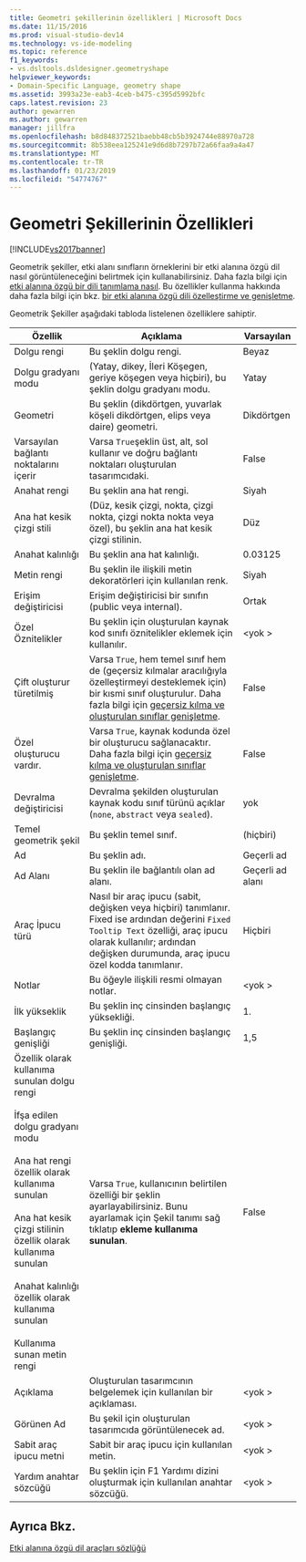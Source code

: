 ```yaml
---
title: Geometri şekillerinin özellikleri | Microsoft Docs
ms.date: 11/15/2016
ms.prod: visual-studio-dev14
ms.technology: vs-ide-modeling
ms.topic: reference
f1_keywords:
- vs.dsltools.dsldesigner.geometryshape
helpviewer_keywords:
- Domain-Specific Language, geometry shape
ms.assetid: 3993a23e-eab3-4ceb-b475-c395d5992bfc
caps.latest.revision: 23
author: gewarren
ms.author: gewarren
manager: jillfra
ms.openlocfilehash: b8d848372521baebb48cb5b3924744e88970a728
ms.sourcegitcommit: 8b538eea125241e9d6d8b7297b72a66faa9a4a47
ms.translationtype: MT
ms.contentlocale: tr-TR
ms.lasthandoff: 01/23/2019
ms.locfileid: "54774767"
---
```

# <a name="properties-of-geometry-shapes"></a>Geometri Şekillerinin Özellikleri
[!INCLUDE[vs2017banner](../includes/vs2017banner.md)]

Geometrik şekiller, etki alanı sınıfların örneklerini bir etki alanına özgü dil nasıl görüntüleneceğini belirtmek için kullanabilirsiniz. Daha fazla bilgi için [etki alanına özgü bir dili tanımlama nasıl](../modeling/how-to-define-a-domain-specific-language.md). Bu özellikler kullanma hakkında daha fazla bilgi için bkz. [bir etki alanına özgü dili özelleştirme ve genişletme](../modeling/customizing-and-extending-a-domain-specific-language.md).  
  
 Geometrik Şekiller aşağıdaki tabloda listelenen özelliklere sahiptir.  
  
|Özellik|Açıklama|Varsayılan|  
|--------------|-----------------|-------------|  
|Dolgu rengi|Bu şeklin dolgu rengi.|Beyaz|  
|Dolgu gradyanı modu|(Yatay, dikey, İleri Köşegen, geriye köşegen veya hiçbiri), bu şeklin dolgu gradyanı modu.|Yatay|  
|Geometri|Bu şeklin (dikdörtgen, yuvarlak köşeli dikdörtgen, elips veya daire) geometri.|Dikdörtgen|  
|Varsayılan bağlantı noktalarını içerir|Varsa `True`şeklin üst, alt, sol kullanır ve doğru bağlantı noktaları oluşturulan tasarımcıdaki.|False|  
|Anahat rengi|Bu şeklin ana hat rengi.|Siyah|  
|Ana hat kesik çizgi stili|(Düz, kesik çizgi, nokta, çizgi nokta, çizgi nokta nokta veya özel), bu şeklin ana hat kesik çizgi stilinin.|Düz|  
|Anahat kalınlığı|Bu şeklin ana hat kalınlığı.|0.03125|  
|Metin rengi|Bu şeklin ile ilişkili metin dekoratörleri için kullanılan renk.|Siyah|  
|Erişim değiştiricisi|Erişim değiştiricisi bir sınıfın (public veya internal).|Ortak|  
|Özel Öznitelikler|Bu şeklin için oluşturulan kaynak kod sınıfı öznitelikler eklemek için kullanılır.|\<yok >|  
|Çift oluşturur türetilmiş|Varsa `True`, hem temel sınıf hem de (geçersiz kılmalar aracılığıyla özelleştirmeyi desteklemek için) bir kısmi sınıf oluşturulur. Daha fazla bilgi için [geçersiz kılma ve oluşturulan sınıflar genişletme](../modeling/overriding-and-extending-the-generated-classes.md).|False|  
|Özel oluşturucu vardır.|Varsa `True`, kaynak kodunda özel bir oluşturucu sağlanacaktır. Daha fazla bilgi için [geçersiz kılma ve oluşturulan sınıflar genişletme](../modeling/overriding-and-extending-the-generated-classes.md).|False|  
|Devralma değiştiricisi|Devralma şekilden oluşturulan kaynak kodu sınıf türünü açıklar (`none`, `abstract` veya `sealed`).|yok|  
|Temel geometrik şekil|Bu şeklin temel sınıf.|(hiçbiri)|  
|Ad|Bu şeklin adı.|Geçerli ad|  
|Ad Alanı|Bu şeklin ile bağlantılı olan ad alanı.|Geçerli ad alanı|  
|Araç İpucu türü|Nasıl bir araç ipucu (sabit, değişken veya hiçbiri) tanımlanır. Fixed ise ardından değerini `Fixed Tooltip Text` özelliği, araç ipucu olarak kullanılır; ardından değişken durumunda, araç ipucu özel kodda tanımlanır.|Hiçbiri|  
|Notlar|Bu öğeyle ilişkili resmi olmayan notlar.|\<yok >|  
|İlk yükseklik|Bu şeklin inç cinsinden başlangıç yüksekliği.|1.|  
|Başlangıç genişliği|Bu şeklin inç cinsinden başlangıç genişliği.|1,5|  
|Özellik olarak kullanıma sunulan dolgu rengi<br /><br /> İfşa edilen dolgu gradyanı modu<br /><br /> Ana hat rengi özellik olarak kullanıma sunulan<br /><br /> Ana hat kesik çizgi stilinin özellik olarak kullanıma sunulan<br /><br /> Anahat kalınlığı özellik olarak kullanıma sunulan<br /><br /> Kullanıma sunan metin rengi|Varsa `True`, kullanıcının belirtilen özelliği bir şeklin ayarlayabilirsiniz. Bunu ayarlamak için Şekil tanımı sağ tıklatıp **ekleme kullanıma sunulan**.|False|  
|Açıklama|Oluşturulan tasarımcının belgelemek için kullanılan bir açıklaması.|\<yok >|  
|Görünen Ad|Bu şekil için oluşturulan tasarımcıda görüntülenecek ad.|\<yok >|  
|Sabit araç ipucu metni|Sabit bir araç ipucu için kullanılan metin.|\<yok >|  
|Yardım anahtar sözcüğü|Bu şeklin için F1 Yardımı dizini oluşturmak için kullanılan anahtar sözcüğü.|\<yok >|  
  
## <a name="see-also"></a>Ayrıca Bkz.  
 [Etki alanına özgü dil araçları sözlüğü](http://msdn.microsoft.com/ca5e84cb-a315-465c-be24-76aa3df276aa)
